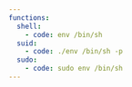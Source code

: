 ```yaml
---
functions:
  shell:
    - code: env /bin/sh
  suid:
    - code: ./env /bin/sh -p
  sudo:
    - code: sudo env /bin/sh
---
```


